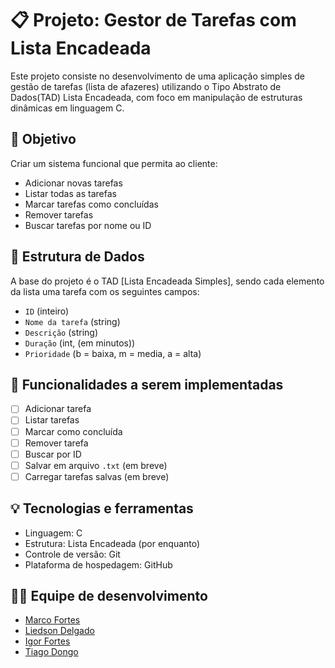 # 📋 Projeto: Gestor de Tarefas com Lista Encadeada

Este projeto consiste no desenvolvimento de uma aplicação simples de gestão de tarefas (lista de afazeres) utilizando o Tipo Abstrato de Dados(TAD) Lista Encadeada, com foco em manipulação de estruturas dinâmicas em linguagem C.

## 🎯 Objetivo

Criar um sistema funcional que permita ao cliente:
- Adicionar novas tarefas
- Listar todas as tarefas
- Marcar tarefas como concluídas
- Remover tarefas
- Buscar tarefas por nome ou ID

## 🧱 Estrutura de Dados

A base do projeto é o TAD [Lista Encadeada Simples], sendo cada elemento da lista uma tarefa com os seguintes campos:

- `ID` (inteiro)
- `Nome da tarefa` (string)
- `Descrição` (string)
- `Duração` (int, (em minutos))
- `Prioridade` (b = baixa, m = media, a = alta)

## 🚀 Funcionalidades a serem implementadas

- [ ] Adicionar tarefa
- [ ] Listar tarefas
- [ ] Marcar como concluída
- [ ] Remover tarefa
- [ ] Buscar por ID
- [ ] Salvar em arquivo `.txt` (em breve)
- [ ] Carregar tarefas salvas (em breve)

## 💡 Tecnologias e ferramentas

- Linguagem: C
- Estrutura: Lista Encadeada (por enquanto)
- Controle de versão: Git
- Plataforma de hospedagem: GitHub

## 👨‍💻 Equipe de desenvolvimento

- [Marco Fortes](https://github.com/MarcoFortes)
- [Liedson Delgado](https://github.com/LiedsonDelgado)
- [Igor Fortes](https://github.com/DarkFZ)
- [Tiago Dongo](https://github.com/TiagoDongo)

